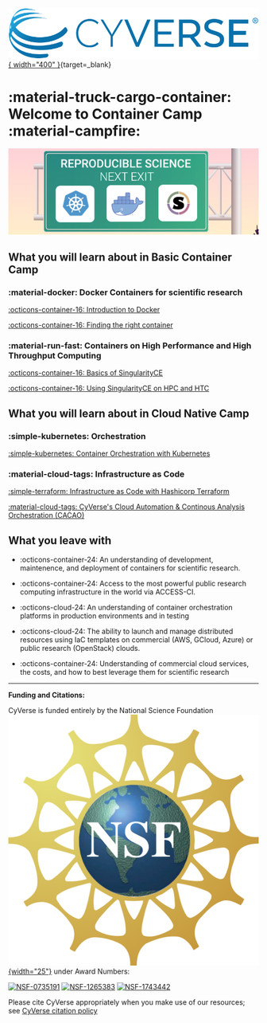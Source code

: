 [![!CyVerse Learning Center](assets/de/logos/cyverse_logo_2022.png "CyVerse Learning Center"){ width="400" }](https://learning.cyverse.org){target=_blank}

# :material-truck-cargo-container: Welcome to Container Camp :material-campfire: 

![banner](assets/cc_banner_01.png)

## What you will learn about in Basic Container Camp

### :material-docker: Docker Containers for scientific research

[:octicons-container-16: Introduction to Docker](docker/intro.md)

[:octicons-container-16: Finding the right container](docker/registry.md)

### :material-run-fast: Containers on High Performance and High Throughput Computing

[:octicons-container-16: Basics of SingularityCE](singularity/intro.md)

[:octicons-container-16: Using SingularityCE on HPC and HTC](singularity/advanced.md)

## What you will learn about in Cloud Native Camp

### :simple-kubernetes: Orchestration

[:simple-kubernetes: Container Orchestration with Kubernetes](https://container-camp.cyverse.org/orchestration/k8s/)

### :material-cloud-tags: Infrastructure as Code

[:simple-terraform: Infrastructure as Code with Hashicorp Terraform](https://container-camp.cyverse.org/orchestration/terra/)

[:material-cloud-tags: CyVerse's Cloud Automation & Continous Analysis Orchestration (CACAO)](https://container-camp.cyverse.org/orchestration/cacao/)

## What you leave with

- :octicons-container-24: An understanding of development, maintenence, and deployment of containers for scientific research.
- :octicons-container-24: Access to the most powerful public research computing infrastructure in the world via ACCESS-CI.

- :octicons-cloud-24: An understanding of container orchestration platforms in production environments and in testing
- :octicons-cloud-24: The ability to launch and manage distributed resources using IaC templates on commercial (AWS, GCloud, Azure) or public research (OpenStack) clouds.
- :octicons-container-24: Understanding of commercial cloud services, the costs, and how to best leverage them for scientific research

---

**Funding and Citations:**

CyVerse is funded entirely by the National Science Foundation [![NSF](assets/nsf.png){width="25"}](https://nsf.gov) under Award Numbers:

[![NSF-0735191](https://img.shields.io/badge/NSF-0735191-blue.svg)](https://www.nsf.gov/awardsearch/showAward?AWD_ID=0735191)  [![NSF-1265383](https://img.shields.io/badge/NSF-1265383-blue.svg)](https://www.nsf.gov/awardsearch/showAward?AWD_ID=1265383)  [![NSF-1743442](https://img.shields.io/badge/NSF-1743442-blue.svg)](https://www.nsf.gov/awardsearch/showAward?AWD_ID=1743442)

Please cite CyVerse appropriately when you make use of our resources; see [CyVerse citation policy](https://cyverse.org/policies/cite-cyverse)
